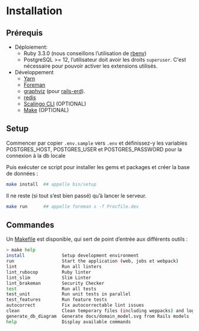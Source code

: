 # Installation

## Prérequis

- Déploiement:
  - Ruby 3.3.0 (nous conseillons l’utilisation de [rbenv](https://github.com/rbenv/rbenv-installer#rbenv-installer--doctor-scripts))
  - PostgreSQL >= 12, l’utilisateur doit avoir les droits `superuser`. C'est nécessaire pour pouvoir activer les extensions utilisés.
- Développement
  - [Yarn](https://yarnpkg.com/en/docs/install)
  - [Foreman](https://github.com/ddollar/foreman)
  - [graphviz](https://voormedia.github.io/rails-erd/install.html) (pour [rails-erd](https://github.com/voormedia/rails-erd)).
  - [redis](https://redis.io/docs/getting-started/installation/)
  - [Scalingo CLI](https://doc.scalingo.com/cli) (OPTIONAL)
  - [Make](https://fr.wikipedia.org/wiki/Make) (OPTIONAL)

## Setup

Commencer par copier `.env.sample` vers `.env` et définissez-y les variables POSTGRES_HOST, POSTGRES_USER et POSTGRES_PASSWORD pour la connexion à la db locale

Puis exécuter ce script pour installer les gems et packages et créer la base de données :
```bash
make install  ## appelle bin/setup
```

Il ne reste (si tout s’est bien passé) qu’à lancer le serveur.
```bash
make run      ## appelle foreman s -f Procfile.dev
```

## Commandes

Un [Makefile](https://github.com/betagouv/rdv-solidarites.fr/blob/production/Makefile) est disponible, qui sert de point d’entrée aux différents outils :

```bash
> make help
install              Setup development environment
run                  Start the application (web, jobs et webpack)
lint                 Run all linters
lint_rubocop         Ruby linter
lint_slim            Slim Linter
lint_brakeman        Security Checker
test                 Run all tests
test_unit            Run unit tests in parallel
test_features        Run feature tests
autocorrect          Fix autocorrectable lint issues
clean                Clean temporary files (including weppacks) and logs
generate_db_diagram  Generate docs/domain_model.svg from Rails models
help                 Display available commands
```
